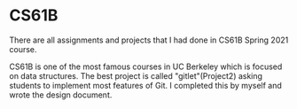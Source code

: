 # CS61B

There are all assignments and projects that I had done in CS61B Spring 2021 course.

CS61B is one of the most famous courses in UC Berkeley which is focused on data structures. The best project is called "gitlet"(Project2) asking students to implement most features of Git. I completed this by myself and wrote the design document.

